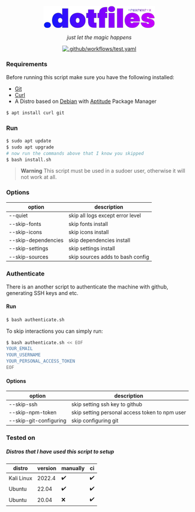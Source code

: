 <!-- VARS -->
[git-url]: https://git-scm.com/
[curl-url]: https://curl.se/
[aptitude-url]: https://wiki.debian.org/Aptitude
[debian-url]: https://www.debian.org/
<!-- END_VARS -->

<div align="center" >
   <img src="./.github/assets/logo_wo_blur.svg" width=300>

   _just let the magic happens_
   
   [![.github/workflows/test.yaml](https://github.com/pmqueiroz/dotfiles/actions/workflows/test.yaml/badge.svg?branch=master)](https://github.com/pmqueiroz/dotfiles/actions/workflows/test.yaml)
   
</div>

### Requirements

Before running this script make sure you have the following installed:
   * [Git][git-url]
   * [Curl][curl-url]
   * A Distro based on [Debian][debian-url] with [Aptitude][aptitude-url] Package Manager

```sh
$ apt install curl git
```

### Run

```sh
$ sudo apt update
$ sudo apt upgrade
# now run the commands above that I know you skipped
$ bash install.sh
```
> **Warning** This script must be used in a sudoer user, otherwise it will not work at all.

### Options

| option  |          description             |
|---------|----------------------------------|
| --quiet | skip all logs except error level |
| --skip-fonts | skip fonts install |
| --skip-icons | skip icons install |
| --skip-dependencies | skip dependencies install |
| --skip-settings | skip settings install |
| --skip-sources | skip sources adds to bash config |

### Authenticate

There is an another script to authenticate the machine with github, generating SSH keys and etc.

#### Run

```sh
$ bash authenticate.sh
```

To skip interactions you can simply run:

```sh
$ bash authenticate.sh << EOF
YOUR_EMAIL
YOUR_USERNAME
YOUR_PERSONAL_ACCESS_TOKEN
EOF
```

#### Options

| option  |          description             |
|---------|----------------------------------|
| --skip-ssh | skip setting ssh key to github |
| --skip-npm-token | skip setting personal access token to npm user |
| --skip-git-configuring | skip configuring git |

### Tested on

##### Distros that I have used this script to setup

| distro | version | manually | ci |
| -------|---------|----------|----|
| Kali Linux | 2022.4 | :heavy_check_mark: | :heavy_check_mark: |
| Ubuntu | 22.04 | :heavy_check_mark: | :heavy_check_mark: |
| Ubuntu | 20.04 | :x: | :heavy_check_mark: |

